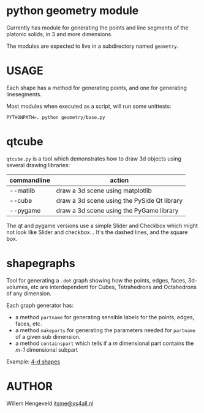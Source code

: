 python geometry module
======================

Currently has module for generating the points and line segments of the platonic solids, in 3 and more dimensions.

The modules are expected to live in a subdirectory named `geometry`.

USAGE
=====

Each shape has a method for generating points, and one for generating linesegments.

Most modules when executed as a script, will run some unittests:

    PYTHONPATH=. python geometry/base.py


qtcube
======

`qtcube.py` is a tool which demonstrates how to draw 3d objects using several drawing libraries:

| commandline | action
| ----------- | -------------
| --matlib | draw a 3d scene using matplotlib
| --cube   | draw a 3d scene using the PySide Qt library
| --pygame | draw a 3d scene using the PyGame library

The qt and pygame versions use a simple Slider and Checkbox which might not look like
Slider and checkbox... It's the dashed lines, and the square box.


shapegraphs
===========

Tool for generating a `.dot` graph showing how the points, edges, faces, 3d-volumes, etc are interdependent
for Cubes, Tetrahedrons and Octahedrons of any dimension.

Each graph generator has:
 * a method `partname` for generating sensible labels for the points, edges, faces, etc.
 * a method `makeparts` for generating the parameters needed for `partname` of a given sub dimension.
 * a method `containspart` which tells if a _m_ dimensional part contains the _m-1_ dimensional subpart

Example: [4-d shapes](https://github.com/nlitsme/GeometricShapes/releases/download/0.1/x4.pdf)

AUTHOR
======

Willem Hengeveld <itsme@xs4all.nl>
